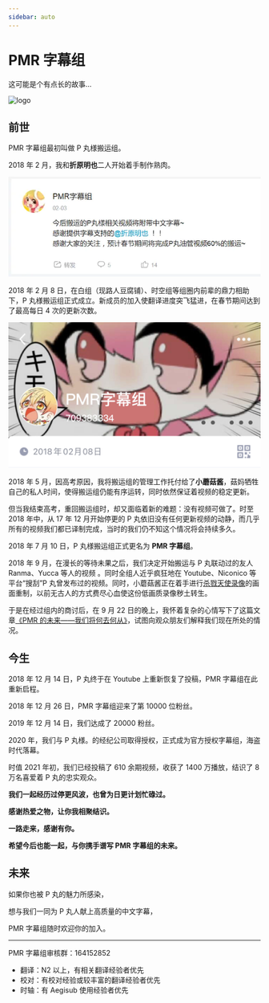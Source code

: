 ```yaml
---
sidebar: auto
---
```


# PMR 字幕组

这可能是个有点长的故事…

![logo](/images/fansub-logo.png)

## 前世

PMR 字幕组最初叫做 P 丸様搬运组。

2018 年 2 月，我和**折原明也**二人开始着手制作熟肉。

![第一条动态](./images/about/dynamic.png)

2018 年 2 月 8 日，在白组（现路人豆腐铺）、时空组等组圈内前辈的鼎力相助下，P 丸様搬运组正式成立。新成员的加入使翻译进度突飞猛进，在春节期间达到了最高每日 4 次的更新次数。

![PMR字幕组](./images/about/group.jpeg)

2018 年 5 月，因高考原因，我将搬运组的管理工作托付给了**小蘑菇酱**，菇妈牺牲自己的私人时间，使得搬运组仍能有序运转，同时依然保证着视频的稳定更新。

但当我结束高考，重回搬运组时，却又面临着新的难题：没有视频可做了。时至 2018 年中，从 17 年 12 月开始停更的 P 丸依旧没有任何更新视频的动静，而几乎所有的视频我们都已译制完成，当时的我们仍不知这个情况将会持续多久。

2018 年 7 月 10 日，P 丸様搬运组正式更名为 **PMR 字幕组**。

2018 年 9 月，在漫长的等待未果之后，我们决定开始搬运与 P 丸联动过的友人 Ranma、Yucca 等人的视频
。同时全组人近乎疯狂地在 Youtube、Niconico 等平台“搜刮”P 丸曾发布过的视频。同时，小蘑菇酱正在着手进行[杀戮天使录像](https://www.bilibili.com/video/BV1yt411m7qr/)的画面重制，以前无古人的方式费尽心血使这份低画质录像秽土转生。

于是在经过组内的商讨后，在 9 月 22 日的晚上，我怀着复杂的心情写下了这篇文章[《PMR 的未来——我们将何去何从》](https://www.bilibili.com/read/cv1196677)，试图向观众朋友们解释我们现在所处的情况。

## 今生

2018 年 12 月 14 日，P 丸终于在 Youtube 上重新恢复了投稿，PMR 字幕组在此重新启程。

2018 年 12 月 26 日，PMR 字幕组迎来了第 10000 位粉丝。

2019 年 12 月 14 日，我们达成了 20000 粉丝。

2020 年，我们与 P 丸様。的经纪公司取得授权，正式成为官方授权字幕组，海盗时代落幕。

时值 2021 年初，我们已经投稿了 610 余期视频，收获了 1400 万播放，结识了 8 万名喜爱着 P 丸的忠实观众。

**我们一起经历过停更风波，也曾为日更计划忙碌过。**

**感谢热爱之物，让你我相聚结识。**

**一路走来，感谢有你。**

**希望今后也能一起，与你携手谱写 PMR 字幕组的未来。**

## 未来

如果你也被 P 丸的魅力所感染，

想与我们一同为 P 丸人献上高质量的中文字幕，

PMR 字幕组随时欢迎你的加入。

---

PMR 字幕组审核群：164152852

- 翻译：N2 以上，有相关翻译经验者优先
- 校对：有校对经验或较丰富的翻译经验者优先
- 时轴：有 Aegisub 使用经验者优先
